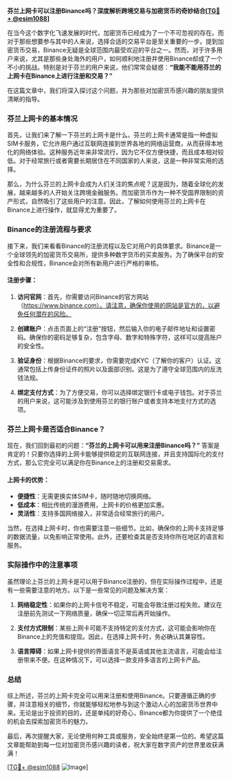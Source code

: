 **芬兰上网卡可以注册Binance吗？深度解析跨境交易与加密货币的奇妙结合[[TG💪+ @esim1088](https://t.me/s/esim1088)]**

在当今这个数字化飞速发展的时代，加密货币已经成为了一个不可忽视的存在。而对于那些想要参与其中的人来说，选择合适的交易平台是至关重要的一步。提到加密货币交易，Binance无疑是全球范围内最受欢迎的平台之一。然而，对于许多用户来说，尤其是那些身处海外的用户，如何顺利地注册并使用Binance却成了一个不小的挑战。特别是对于芬兰的用户来说，他们常常会疑惑：**“我能不能用芬兰的上网卡在Binance上进行注册和交易？”** 

在这篇文章中，我们将深入探讨这个问题，并为那些对加密货币感兴趣的朋友提供清晰的指导。

### 芬兰上网卡的基本情况

首先，让我们来了解一下芬兰的上网卡是什么。芬兰的上网卡通常是指一种虚拟SIM卡服务，它允许用户通过互联网连接到世界各地的网络运营商，从而获得本地化的网络体验。这种服务近年来非常流行，因为它不仅方便快捷，而且成本相对较低。对于经常旅行或者需要长期居住在不同国家的人来说，这是一种非常实用的选择。

那么，为什么芬兰的上网卡会成为人们关注的焦点呢？这是因为，随着全球化的发展，越来越多的人开始关注跨境金融服务。而加密货币作为一种不受国界限制的资产形式，自然吸引了这些用户的注意。因此，了解如何使用芬兰的上网卡在Binance上进行操作，就显得尤为重要了。

### Binance的注册流程与要求

接下来，我们来看看Binance的注册流程以及它对用户的具体要求。Binance是一个全球领先的加密货币交易所，提供多种数字货币的买卖服务。为了确保平台的安全性和合规性，Binance会对所有新用户进行严格的审核。

#### 注册步骤：

1. **访问官网**：首先，你需要访问Binance的官方网站（https://www.binance.com）。请注意，确保你使用的网站是官方的，以避免任何潜在的风险。
   
2. **创建账户**：点击页面上的“注册”按钮，然后输入你的电子邮件地址和设置密码。确保你的密码足够复杂，包含字母、数字和特殊字符，这样可以提高账户的安全性。

3. **验证身份**：根据Binance的要求，你需要完成KYC（了解你的客户）认证。这通常包括上传身份证件的照片以及面部识别。这是为了遵守全球范围内的反洗钱法规。

4. **绑定支付方式**：为了方便交易，你可以选择绑定银行卡或电子钱包。对于芬兰的用户来说，这可能涉及到使用芬兰的银行账户或者支持本地支付方式的选项。

### 芬兰上网卡是否适合Binance？

现在，我们回到最初的问题：**“芬兰的上网卡可以用来注册Binance吗？”** 答案是肯定的！只要你选择的上网卡能够提供稳定的互联网连接，并且支持国际化的支付方式，那么它完全可以满足你在Binance上的注册和交易需求。

#### 上网卡的优势：

- **便捷性**：无需更换实体SIM卡，随时随地切换网络。
- **低成本**：相比传统的漫游费用，上网卡的价格更加实惠。
- **灵活性**：支持多国网络接入，非常适合经常旅行的用户。

当然，在选择上网卡时，你也需要注意一些细节。比如，确保你的上网卡支持足够的数据流量，以免影响正常使用。此外，还要检查其是否支持你所在地区的语言和服务。

### 实际操作中的注意事项

虽然理论上芬兰的上网卡是可以用于Binance注册的，但在实际操作过程中，还是有一些需要注意的地方。以下是一些常见的问题及解决方案：

1. **网络稳定性**：如果你的上网卡信号不稳定，可能会导致注册过程失败。建议在注册前先测试一下网络质量，确保一切正常后再开始操作。

2. **支付方式限制**：某些上网卡可能不支持特定的支付方式，这可能会影响你在Binance上的充值和提现。因此，在选择上网卡时，务必确认其兼容性。

3. **语言障碍**：如果上网卡提供的界面语言不是英语或其他主流语言，可能会给注册带来不便。在这种情况下，可以选择一款支持多语言的上网卡产品。

### 总结

综上所述，芬兰的上网卡完全可以用来注册和使用Binance。只要遵循正确的步骤，并注意相关的细节，你就能够轻松地参与到这个激动人心的加密货币世界中来。无论是出于投资的目的，还是单纯的好奇心，Binance都为你提供了一个绝佳的机会去探索加密货币的魅力。

最后，再次提醒大家，无论使用何种工具或服务，安全始终是第一位的。希望这篇文章能帮助到每一位对加密货币感兴趣的读者，祝大家在数字资产的世界里收获满满！

[[TG💪+ @esim1088](https://t.me/s/esim1088) ![Image](https://i.postimg.cc/4NQfJmqS/Snipaste-2025-05-13-00-14-12.png)]